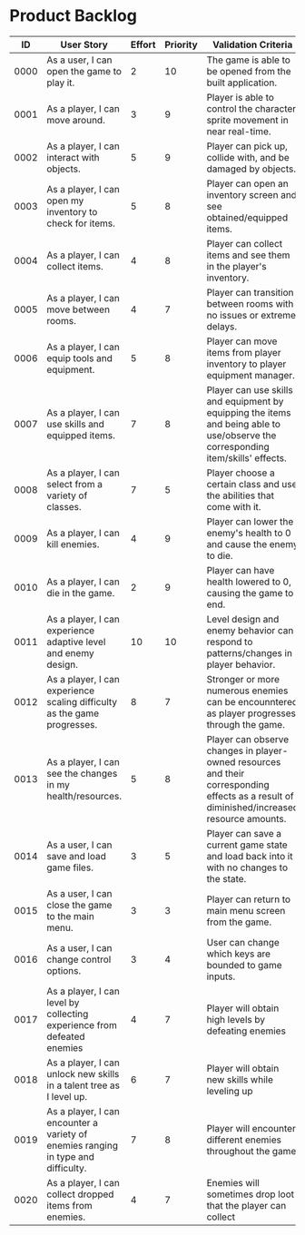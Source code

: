 # Product Backlog

| ID | User Story | Effort | Priority | Validation Criteria | Status |
|----|------------|--------|----------|---------------------|--------|
|0000|As a user, I can open the game to play it. |2|10|The game is able to be opened from the built application. |DONE|
|0001|As a player, I can move around. |3|9|Player is able to control the character sprite movement in near real-time. |TESTING|
|0002|As a player, I can interact with objects. |5|9|Player can pick up, collide with, and be damaged by objects. |TO DO|
|0003|As a player, I can open my inventory to check for items. |5|8|Player can open an inventory screen and see obtained/equipped items. |TO DO|
|0004|As a player, I can collect items. |4|8|Player can collect items and see them in the player's inventory. |TO DO|
|0005|As a player, I can move between rooms. |4|7|Player can transition between rooms with no issues or extreme delays. |TO DO|
|0006|As a player, I can equip tools and equipment. |5|8|Player can move items from player inventory to player equipment manager. |TO DO|
|0007| As a player, I can use skills and equipped items. |7|8|Player can use skills and equipment by equipping the items and being able to use/observe the corresponding item/skills' effects. |TO DO|
|0008|As a player, I can select from a variety of classes. |7|5|Player choose a certain class and use the abilities that come with it. |TO DO|
|0009|As a player, I can kill enemies. |4|9|Player can lower the enemy's health to 0 and cause the enemy to die.  |TO DO|
|0010|As a player, I can die in the game. |2|9|Player can have health lowered to 0, causing the game to end. |TO DO|
|0011|As a player, I can experience adaptive level and enemy design. |10|10| Level design and enemy behavior can respond to patterns/changes in player behavior. |TO DO|
|0012|As a player, I can experience scaling difficulty as the game progresses. |8|7| Stronger or more numerous enemies can be encounntered as player progresses through the game. |TO DO|
|0013|As a player, I can see the changes in my health/resources. |5|8| Player can observe changes in player-owned resources and their corresponding effects as a result of diminished/increased resource amounts. |TO DO|
|0014|As a user, I can save and load game files. |3|5| Player can save a current game state and load back into it with no changes to the state. |TO DO|
|0015|As a user, I can close the game to the main menu. |3|3|Player can return to main menu screen from the game. |TO DO|
|0016|As a user, I can change control options. |3|4|User can change which keys are bounded to game inputs. |TO DO|
|0017|As a player, I can level by collecting experience from defeated enemies|4|7|Player will obtain high levels by defeating enemies|TO DO|
|0018|As a player, I can unlock new skills in a talent tree as I level up. |6|7|Player will obtain new skills while leveling up|TO DO|
|0019|As a player, I can encounter a variety of enemies ranging in type and difficulty. |7|8| Player will encounter different enemies throughout the game|TO DO|
|0020|As a player, I can collect dropped items from enemies.|4|7| Enemies will sometimes drop loot that the player can collect|TO DO|
